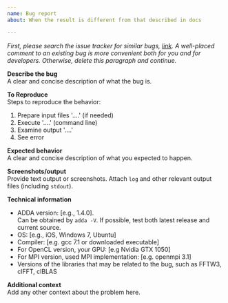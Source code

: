 ```yaml
---
name: Bug report
about: When the result is different from that described in docs

---
```


_First, please search the issue tracker for similar bugs, [link](https://github.com/adda-team/adda/labels/bug). A well-placed comment to an existing bug is more convenient both for you and for developers. Otherwise, delete this paragraph and continue._

**Describe the bug**  
A clear and concise description of what the bug is.

**To Reproduce**  
Steps to reproduce the behavior:
1. Prepare input files '....' (if needed)
2. Execute '....' (command line)
3. Examine output '....'
4. See error

**Expected behavior**  
A clear and concise description of what you expected to happen.

**Screenshots/output**  
Provide text output or screenshots. Attach `log` and other relevant output files (including `stdout`).

**Technical information**  
- ADDA version: [e.g., 1.4.0].  
  Can be obtained by `adda -V`. If possible, test both latest release and current source.
- OS: [e.g., iOS, Windows 7, Ubuntu]
- Compiler: [e.g. gcc 7.1 or downloaded executable]
- For OpenCL version, your GPU: [e.g Nvidia GTX 1050]
- For MPI version, used MPI implementation: [e.g. openmpi 3.1]
- Versions of the libraries that may be related to the bug, such as FFTW3, clFFT, clBLAS

**Additional context**  
Add any other context about the problem here.
